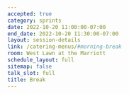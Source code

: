 ```yaml
---
accepted: true
category: sprints
date: 2022-10-20 11:00:00-07:00
end_date: 2022-10-20 11:30:00-07:00
layout: session-details
link: /catering-menus/#morning-break
room: West Lawn at the Marriott
schedule_layout: full
sitemap: false
talk_slot: full
title: Break
---
```

